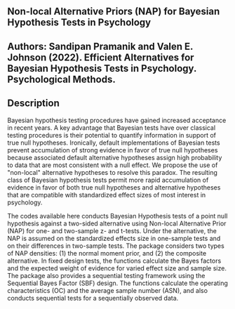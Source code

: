 
## Non-local Alternative Priors (NAP) for Bayesian Hypothesis Tests in Psychology

## Authors: Sandipan Pramanik and Valen E. Johnson (2022). Efficient Alternatives for Bayesian Hypothesis Tests in Psychology. Psychological Methods.

## Description

Bayesian hypothesis testing procedures have gained increased acceptance in recent years.  A key advantage that Bayesian tests have over classical testing procedures is their potential to quantify information in support of true null hypotheses.  Ironically, default implementations of Bayesian tests prevent accumulation of strong evidence in favor of true null hypotheses because associated default alternative hypotheses assign high probability to data that are most consistent with a null effect. We propose the use of "non-local" alternative hypotheses to resolve this paradox. The resulting class of Bayesian hypothesis tests permit more rapid accumulation of evidence in favor of both true null hypotheses and alternative hypotheses that are compatible with standardized effect sizes of most interest in psychology.

The codes available here conducts Bayesian Hypothesis tests of a point null hypothesis against a two-sided alternative using Non-local Alternative Prior (NAP) for one- and two-sample z- and t-tests. Under the alternative, the NAP is assumed on the standardized effects size in one-sample tests and on their differences in two-sample tests. The package considers two types of NAP densities: (1) the normal moment prior, and (2) the composite alternative. In fixed design tests, the functions calculate the Bayes factors and the expected weight of evidence for varied effect size and sample size. The package also provides a sequential testing framework using the Sequential Bayes Factor (SBF) design. The functions calculate the operating characteristics (OC) and the average sample number (ASN), and also conducts sequential tests for a sequentially observed data.

